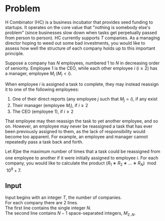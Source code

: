# Problem

H Combinator (HC) is a business incubator that provides seed funding to startups. It operates on the core value that "nothing is somebody else's problem" (since businesses slow down when tasks get perpetually passed from person to person). HC currently supports $T$ companies. As a managing director hoping to weed out some bad investments, you would like to assess how well the structure of each company holds up to this important principle.

Suppose a company has $N$ employees, numbered $1$ to $N$ in decreasing order of seniority. Employee $1$ is the CEO, while each other employee $i$ $(i≥2)$ has a manager, employee $M_i$​ $(M_i<i)$.

When employee $i$ is assigned a task to complete, they may instead reassign it to one of the following employees:

1. One of their direct reports (any employee $j$ such that $M_j=i$), if any exist
1. Their manager (employee $M_i$​), if $i≥2$
1. The CEO (employee $1$), if $i≥2$

That employee may then reassign the task to yet another employee, and so on. However, an employee may never be reassigned a task that has ever been previously assigned to them, as the lack of responsibility would become too apparent. For example, an employee and manager cannot repeatedly pass a task back and forth.

Let $R_i$​ be the maximum number of times that a task could be reassigned from one employee to another if it were initially assigned to employee $i$. For each company, you would like to calculate the product $(R_1∗R_2∗...∗R_N) \mod 10^9+7$.

## Input

Input begins with an integer $T$, the number of companies.  
For each company there are 2 lines.  
The first line contains the single integer $N$.  
The second line contains $N−1$ space-separated integers, $M_{2..N}$​.

